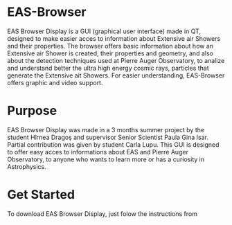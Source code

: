 # EAS-Browser

EAS Browser Display is a GUI (graphical user interface) made in QT, designed to make easier acces to information about Extensive air Showers and their properties. The browser offers basic information about how an Extensive air Shower is created, their properties and geometry, and also about the detection techniques used at Pierre Auger Observatory, to analize and understand better the ultra high energy cosmic rays, particles that generate the Extensive ait Showers.
For easier understanding, EAS-Browser offers graphic and video support. 

# Purpose

EAS Browser Display was made in a 3 months summer project by the student Hîrnea Dragoș and supervisor Senior Scientist Paula Gina Isar. Partial contribution was given by student Carla Lupu. This GUI is designed to offer easy acces to informations about EAS and Pierre Auger Observatory, to anyone who wants to learn more or has a curiosity in Astrophysics.

# Get Started

To download EAS Browser Display, just folow the instructions from 
